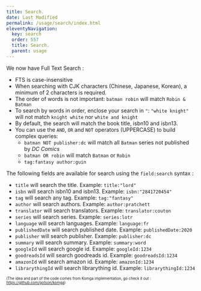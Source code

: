 ```yaml
---
title: Search.
date: Last Modified 
permalink: /usage/search/index.html
eleventyNavigation:
  key: search
  order: 557
  title: Search.
  parent: usage
---
```


We now have Full Text Search : 

- FTS is case-insensitive
- When searching with CJK characters (Chinese, Japanese, Korean), a minimum of 2 characters is required.
- The order of words is not important: `batman robin` will match `Robin & Batman`
- To search by words in order, enclose your search in `"`: `"white knight"` will not match `knight white` nor `white and knight`
- By default, the search will match the book title, isbn10 and isbn13.
- You can use the `AND`, `OR` and `NOT` operators (UPPERCASE) to build complex queries:
  - `batman NOT publisher:dc` will match all `Batman` series not published by _DC Comics_
  - `batman OR robin` will match `Batman` or `Robin`
  - `tag:fantasy author:guin`

The following fields are available for search using the `field:search` syntax :

- `title` will search the title. Example: `title:"lord"`
- `isbn` will search isbn10 and isbn13. Example: `isbn:"2841720454"`
- `tag` will search any tag. Example: `tag:"fantasy"`
- `author` will search authors. Example: `author:pratchett`
- `translator` will search translators. Example: `translator:couton`
- `series` will search series. Example: `series:lotr`
- `language` will search languages. Example: `language:fr`
- `publishedDate` will search published date. Example: `publishedDate:2020`
- `publisher` will search publisher. Example: `publisher:dc`
- `summary` will search summary. Example: `summary:word`
- `googleId` will search google id. Example: `googleId:1234`
- `goodreadsId` will search goodreads id. Example: `goodreadsId:1234`
- `amazonId` will search amazon id. Example: `amazonId:1234`
- `librarythingId` will search librarything id. Example: `librarythingId:1234`


<sub><sup>(The idea and part of the code comes from Komga implementation, go check it out : https://github.com/gotson/komga)</sub></sup>
